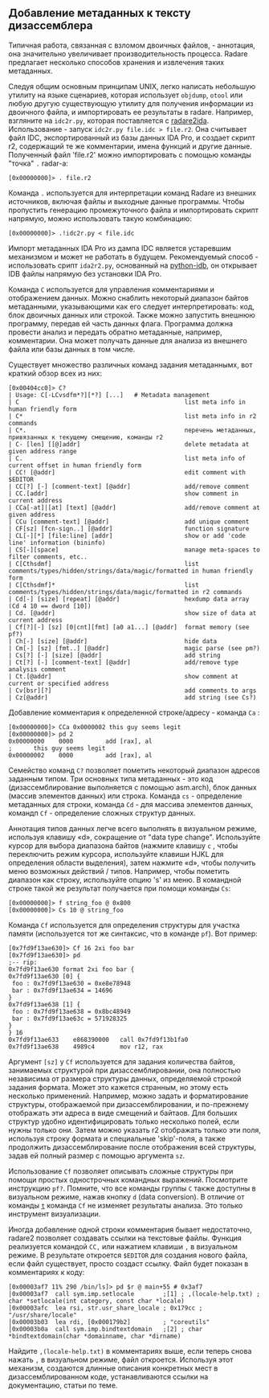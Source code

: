 ## Добавление метаданных к тексту дизассемблера

Типичная работа, связанная с взломом двоичных файлов, - аннотация, она значительно увеличивает производительность процесса.
Radare предлагает несколько способов хранения и извлечения таких метаданных.

Следуя общим основным принципам UNIX, легко написать небольшую утилиту на языке сценариев, которая использует `objdump`, `otool` или любую другую существующую утилиту для получения информации из двоичного файла, и импортировать ее результаты в radare. Например, взгляните на `idc2r.py`, которая поставляется с [radare2ida](https://github.com/radareorg/radare2ida). Использование - запуск `idc2r.py file.idc > file.r2`. Она считывает файл IDC, экспортированный из базы данных IDA Pro, и создает скрипт r2, содержащий те же комментарии, имена функций и другие данные. Полученный файл 'file.r2' можно импортировать с помощью команды "точка" `.` radar-а:
```
[0x00000000]> . file.r2
```
Команда `.` используется для интерпретации команд Radare из внешних источников, включая файлы и выходные данные программы. Чтобы пропустить генерацию промежуточного файла и импортировать скрипт напрямую, можно использовать такую комбинацию:
```
[0x00000000]> .!idc2r.py < file.idc
```

Импорт метаданных IDA Pro из дампа IDC является устаревшим механизмом и может не работать в будущем. Рекомендуемый способ - использовать срипт `ida2r2.py`, основанный на [python-idb](https://github.com/williballenthin/python-idb), он открывает IDB файлы напрямую без установки IDA Pro.

Команда `C` используется для управления комментариями и отображением данных. Можно снаблить некоторый диапазон байтов метаданными, указывающими как его следует интерпретировать: код, блок двоичных данных или строкой. Также можно запустить внешнюю программу, передав ей часть данных флага. Программа должна провести анализ и передать обратно метаданные, например, комментарии. Она может получать данные для анализа из внешнего файла или базы данных в том числе.

Существует множество различных команд задания метаданнымх, вот краткий обзор всех из них:

```
[0x00404cc0]> C?
| Usage: C[-LCvsdfm*?][*?] [...]   # Metadata management
| C                                              list meta info in human friendly form
| C*                                             list meta info in r2 commands
| C*.                                            перечень метаданных, привязанных к текущему смещению, команды r2
| C- [len] [[@]addr]                             delete metadata at given address range
| C.                                             list meta info of current offset in human friendly form
| CC! [@addr]                                    edit comment with $EDITOR
| CC[?] [-] [comment-text] [@addr]               add/remove comment
| CC.[addr]                                      show comment in current address
| CCa[-at]|[at] [text] [@addr]                   add/remove comment at given address
| CCu [comment-text] [@addr]                     add unique comment
| CF[sz] [fcn-sign..] [@addr]                    function signature
| CL[-][*] [file:line] [addr]                    show or add 'code line' information (bininfo)
| CS[-][space]                                   manage meta-spaces to filter comments, etc..
| C[Cthsdmf]                                     list comments/types/hidden/strings/data/magic/formatted in human friendly form
| C[Cthsdmf]*                                    list comments/types/hidden/strings/data/magic/formatted in r2 commands
| Cd[-] [size] [repeat] [@addr]                  hexdump data array (Cd 4 10 == dword [10])
| Cd. [@addr]                                    show size of data at current address
| Cf[?][-] [sz] [0|cnt][fmt] [a0 a1...] [@addr]  format memory (see pf?)
| Ch[-] [size] [@addr]                           hide data
| Cm[-] [sz] [fmt..] [@addr]                     magic parse (see pm?)
| Cs[?] [-] [size] [@addr]                       add string
| Ct[?] [-] [comment-text] [@addr]               add/remove type analysis comment
| Ct.[@addr]                                     show comment at current or specified address
| Cv[bsr][?]                                     add comments to args
| Cz[@addr]                                      add string (see Cs?)
```

Добавление комментария к определенной строке/адресу - команда `Ca` :

```
[0x00000000]> CCa 0x0000002 this guy seems legit
[0x00000000]> pd 2
0x00000000    0000         add [rax], al
;      this guy seems legit
0x00000002    0000         add [rax], al
```

Семейство команд `C?` позволяет пометить некоторый диапазон адресов заданным типом. Три основных типа метаданных - это код (дизассемблирование выполняется с помощью asm.arch), блок данных (массив элементов данных) или строка. Команда `cs` - определение метаданных для строки, команда `Cd` - для массива элементов данных, командп `Cf` - определение сложных структур данных.

Аннотация типов данных легче всего выполнять в визуальном режиме, используя клавишу «d», сокращение от "data type change". Используйте курсор для выбора диапазона байтов (нажмите клавишу `c` , чтобы переключить режим курсора, используйте клавиши HJKL для определения области выделения), затем нажмите «d», чтобы получить меню возможных действий / типов. Например, чтобы пометить диапазон как строку, используйте опцию 's' из меню. В командной строке такой же результат получается при помощи команды `Cs`:

```
[0x00000000]> f string_foo @ 0x800
[0x00000000]> Cs 10 @ string_foo
```

Команда `Cf` используется для определения структуры для участка памяти (используется тот же синтаксис, что в команде `pf`). Вот пример:

```
[0x7fd9f13ae630]> Cf 16 2xi foo bar
[0x7fd9f13ae630]> pd
;-- rip:
0x7fd9f13ae630 format 2xi foo bar {
0x7fd9f13ae630 [0] {
 foo : 0x7fd9f13ae630 = 0xe8e78948
 bar : 0x7fd9f13ae634 = 14696
}
0x7fd9f13ae638 [1] {
 foo : 0x7fd9f13ae638 = 0x8bc48949
 bar : 0x7fd9f13ae63c = 571928325
}
} 16
0x7fd9f13ae633    e868390000   call 0x7fd9f13b1fa0
0x7fd9f13ae638    4989c4       mov r12, rax
```

Аргумент `[sz]` у `Cf` используется для задания количества байтов, занимаемых структурой при дизассемблировании, она полностью независима от размера структуры данных, определяемой строкой задания формата. Может это кажется странным, но этому есть несколько применений. Например, можно задать и форматирование структуры, отображаемой при дизассемблировании, и по-прежнему отображать эти адреса в виде смещений и байтаов. Для больших структур удобно идентифицировать только несколько полей, если нужны только они. Затем можно указать r2 отображать только эти поля, используя строку формата и специальные 'skip'-поля, а также продолжить дизассемблирование после отображения всей структуры, задав ей полный размер с помощью аргумента `sz`.

Использование `Cf` позволяет описывать сложные структуры при помощи простых однострочных командных выражений. Посмотрите инструкцию `pf?`.
Помните, что все команды группы `C` также доступны в визуальном режиме, нажав кнопку `d` (data conversion).
В отличие от команды [`t`](../analysis/types.md) команда `Cf` не изменяет результаты анализа. Это только инструмент визуализации.

Иногда добавление одной строки комментария бывает недостаточно, radare2 позволяет создавать ссылки на текстовые файлы. Функция реализуется командой `СС,` или нажатием клавиши `,` в
 визуальном режиме. В результате откроется `$EDITOR` для создания нового файла, если файл существует, просто создаст ссылку. Файл будет показан в комментариях к коду:

```
[0x00003af7 11% 290 /bin/ls]> pd $r @ main+55 # 0x3af7
│0x00003af7  call sym.imp.setlocale        ;[1] ; ,(locale-help.txt) ; char *setlocale(int category, const char *locale)
│0x00003afc  lea rsi, str.usr_share_locale ; 0x179cc ; "/usr/share/locale"
│0x00003b03  lea rdi, [0x000179b2]         ; "coreutils"
│0x00003b0a  call sym.imp.bindtextdomain   ;[2] ; char *bindtextdomain(char *domainname, char *dirname)
```

Найдите `,(locale-help.txt)` в комментариях выше, если теперь снова нажать `,` в визуальном режиме, файл откроется. Используя этот механизм, создаются длинные описания конкретных мест в дизассемблированном коде, устанавливаются ссылки на документацию, статьи по теме.

